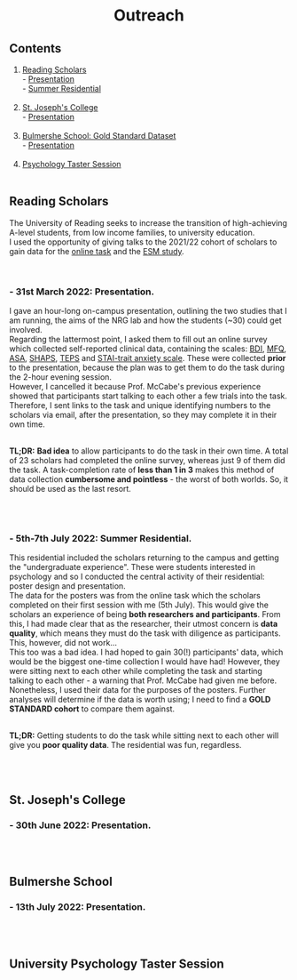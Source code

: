 <h1 align="center"> Outreach </h1>

## Contents
1. [Reading Scholars](outreach.md#reading-scholars)<br> - [Presentation](outreach.md#--31st-march-2022-presentation)<br> - [Summer Residential](outreach.md#--5th-7th-july-2022-summer-residential)<br><br>
2. [St. Joseph's College](outreach.md#st-josephs-college)<br> - [Presentation](outreach.md#--30th-june-2022-presentation)<br><br>
3. [Bulmershe School: Gold Standard Dataset](outreach.md#bulmershe-school)<br> - [Presentation](outreach.md#--13th-july-2022-presentation)<br><br>
4. [Psychology Taster Session](outreach.md#university-psychology-taster-session)<br><br>


## Reading Scholars
The University of Reading seeks to increase the transition of high-achieving A-level students, from low income families, to university education.<br>
I used the opportunity of giving talks to the 2021/22 cohort of scholars to gain data for the [online task](task.md) and the [ESM study](esm1.md). 

<br>

### - 31st March 2022: Presentation.
I gave an hour-long on-campus presentation, outlining the two studies that I am running, the aims of the NRG lab and how the students (~30) could get involved.
<br>
Regarding the lattermost point, I asked them to fill out an online survey which collected self-reported clinical data, containing the scales: [BDI](https://www.ismanet.org/doctoryourspirit/pdfs/Beck-Depression-Inventory-BDI.pdf), [MFQ](https://devepi.duhs.duke.edu/files/2018/03/MFQ-Adult-Self-Report-Long.pdf), [ASA](https://psycnet.apa.org/record/2021-31031-001), [SHAPS](https://www.ncbi.nlm.nih.gov/pmc/articles/PMC2957191/), [TEPS](http://citeseerx.ist.psu.edu/viewdoc/download?doi=10.1.1.379.8517&rep=rep1&type=pdf) and [STAI-trait anxiety scale](https://oml.eular.org/sysModules/obxOML/docs/id_150/State-Trait-Anxiety-Inventory.pdf). These were collected **prior** to the presentation, because the plan was to get them to do the task during the 2-hour evening session. 
<br>
However, I cancelled it because Prof. McCabe's previous experience showed that participants start talking to each other a few trials into the task. Therefore, I sent links to the task and unique identifying numbers to the scholars via email, after the presentation, so they may complete it in their own time.
<br>
<br>

**TL;DR:** **Bad idea** to allow participants to do the task in their own time. A total of 23 scholars had completed the online survey, whereas just 9 of them did the task. A task-completion rate of **less than 1 in 3** makes this method of data collection **cumbersome and pointless** - the worst of both worlds. So, it should be used as the last resort.

<br>
<br>

### - 5th-7th July 2022: Summer Residential.
This residential included the scholars returning to the campus and getting the "undergraduate experience". These were students interested in psychology and so I conducted the central activity of their residential: poster design and presentation. <br>
The data for the posters was from the online task which the scholars completed on their first session with me (5th July). This would give the scholars an experience of being **both researchers and participants**. From this, I had made clear that as the researcher, their utmost concern is **data quality**, which means they must do the task with diligence as participants. This, however, did not work... <br>
This too was a bad idea. I had hoped to gain 30(!) participants' data, which would be the biggest one-time collection I would have had! However, they were sitting next to each other while completing the task and starting talking to each other - a warning that Prof. McCabe had given me before. Nonetheless, I used their data for the purposes of the posters. Further analyses will determine if the data is worth using; I need to find a **GOLD STANDARD cohort** to compare them against. 
<br>
<br>

**TL;DR:** Getting students to do the task while sitting next to each other will give you **poor quality data**. The residential was fun, regardless.

<br>
<br>

## St. Joseph's College

### - 30th June 2022: Presentation.


<br>
<br>

## Bulmershe School 
### - 13th July 2022: Presentation.


<br>
<br>

## University Psychology Taster Session



<br>
<br>
<br>
<br>
<br>
<br>
  
